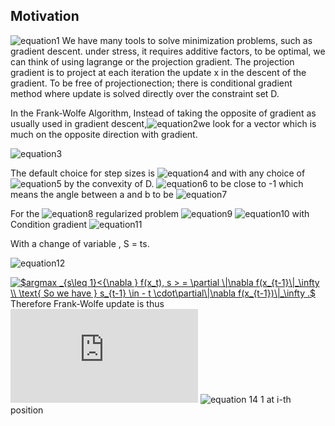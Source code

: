 ## Motivation

![equation1](https://latex.codecogs.com/gif.latex?\begin{center}&space;\begin{eqnarray*}&space;min\&space;f(x)\&space;&&space;&st\&space;x\&space;\in&space;\&space;D&space;\\&space;&&space;&\text{&space;where&space;D&space;,&space;f&space;are&space;convex}&space;\end{eqnarray*}\end{center})
We have many tools to solve minimization problems, such as gradient descent.
under stress, it requires additive factors, to be optimal, we can think of using lagrange or the projection gradient.
The projection gradient is to project at each iteration the update x in the descent of the gradient.
To be free of projectionection; there is conditional gradient method where update is solved directly over the
constraint set D.

In the Frank-Wolfe Algorithm, Instead of taking the opposite of gradient as usually used in gradient descent,![equation2](https://latex.codecogs.com/gif.latex?\begin{center}&space;$$x_{t&plus;1}&space;=&space;x_t&space;-&space;\gamma&space;_t&space;\nabla&space;f(x_t)&space;$$&space;\end{center})we look for a vector which is much on the opposite direction with gradient. 

![equation3](https://latex.codecogs.com/png.latex?\fn_jvn&space;\begin{center}&space;$$&space;{\displaystyle&space;s_t&space;\in&space;argmin&space;_{s\in&space;D}&space;<&space;{\nabla&space;}&space;f\(x_t\),&space;s&space;>&space;\)}&space;\text{&space;And&space;update&space;}&space;\\&space;\begin{eqnarray*}&space;x_{t&plus;1}&space;&=&&space;x_{t}&space;&plus;&space;\gamma&space;_t&space;(s_t&space;-&space;x_{t}&space;)\\&space;&=&(1-\gamma&space;_t)&space;x_{t}&space;&plus;&space;\gamma&space;_t&space;s_t&space;\end{eqnarray*}&space;$$&space;\end{center})


The default choice for step sizes is ![equation4](https://latex.codecogs.com/png.latex?\fn_jvn&space;$\gamma_t&space;=&space;2/(t&space;&plus;&space;1),\&space;t&space;=&space;1,&space;2,&space;\dots&space;$)  and with any choice of ![equation5](https://latex.codecogs.com/png.latex?\fn_jvn&space;$\gamma_t&space;\in&space;[0,&space;1],&space;x_t&space;\in&space;D$) by the convexity of D.
![equation6](https://latex.codecogs.com/png.latex?\fn_jvn&space;$\\&space;\textbf{Recall}&space;:&space;\\&space;{\displaystyle&space;<&space;\mathbf&space;{a}&space;,&space;\mathbf&space;{b}>&space;=\|\mathbf&space;{a}&space;\|\&space;\|\mathbf&space;{b}&space;\|\cos(\theta&space;)}\\&space;\text{&space;so&space;minimize&space;}&space;{\displaystyle&space;<&space;\mathbf&space;{a}&space;,&space;\mathbf&space;{b}>&space;}&space;\text{&space;involved&space;}&space;\cos(\theta)&space;$)
to be close to -1 which means the angle between a and b to be   ![equation7](https://latex.codecogs.com/png.latex?\fn_jvn&space;$\pi&space;\&space;or&space;\&space;{\pi&space;&plus;&space;2k\pi}&space;\text{&space;with&space;k&space;}&space;\in&space;\mathbb{Z}$)
 
 


For the ![equation8](https://latex.codecogs.com/png.latex?\fn_jvn&space;$\mathcal{l}_1$) regularized problem
![equation9](https://latex.codecogs.com/png.latex?\fn_jvn&space;$${\displaystyle&space;\min&space;_{x}&space;\&space;f(x)&space;\\&space;\text{&space;subject&space;to&space;}&space;\|&space;x&space;\|_1&space;\leq&space;t&space;}$$)
![equation10](https://latex.codecogs.com/png.latex?\fn_jvn&space;$&space;D&space;=&space;\{S:&space;\|&space;S&space;\|_1&space;\leq&space;t&space;\}$)
with Condition gradient ![equation11](https://latex.codecogs.com/png.latex?\fn_jvn&space;$&space;s_t&space;\in&space;argmin&space;_{s\in&space;D}&space;<&space;{\nabla&space;}&space;f(x_t),&space;S&space;>&space;$)

With a change of variable , S = ts.

![equation12](https://latex.codecogs.com/png.latex?\fn_jvn&space;$\begin{eqnarray*}&space;{\displaystyle&space;argmin_{s\in&space;D}&space;<&space;{\nabla&space;}&space;f(x_t),&space;S&space;>&space;}&space;&=&&space;{\displaystyle&space;argmin&space;_{S\leq&space;t}&space;<&space;{\nabla&space;}&space;f(x_t),&space;s&space;>&space;}&space;\\&space;&&space;=&&space;{\displaystyle&space;t\&space;argmin&space;_{s\leq&space;1}&space;<&space;{\nabla&space;}&space;f(x_t),&space;s&space;>&space;}&space;\\&space;&&space;=&space;&&space;{\displaystyle&space;-&space;t\&space;argmax&space;_{s\leq&space;1}&space;<&space;{\nabla&space;}&space;f(x_t),&space;s&space;>&space;}&space;\end{eqnarray*}$)




<a href="https://www.codecogs.com/eqnedit.php?latex=\inline&space;\fn_jvn&space;$argmax&space;_{s\leq&space;1}<{\nabla&space;}&space;f(x_t),&space;s&space;>&space;=&space;\partial&space;\|\nabla&space;f(x_{t-1}\|_\infty&space;\\&space;\text{&space;So&space;we&space;have&space;}&space;s_{t-1}&space;\in&space;-&space;t&space;\cdot\partial\|\nabla&space;f(x_{t-1})\|_\infty&space;.$" target="_blank"><img src="https://latex.codecogs.com/png.latex?\inline&space;\fn_jvn&space;$argmax&space;_{s\leq&space;1}<{\nabla&space;}&space;f(x_t),&space;s&space;>&space;=&space;\partial&space;\|\nabla&space;f(x_{t-1}\|_\infty&space;\\&space;\text{&space;So&space;we&space;have&space;}&space;s_{t-1}&space;\in&space;-&space;t&space;\cdot\partial\|\nabla&space;f(x_{t-1})\|_\infty&space;.$" title="$argmax _{s\leq 1}<{\nabla } f(x_t), s > = \partial \|\nabla f(x_{t-1}\|_\infty \\ \text{ So we have } s_{t-1} \in - t \cdot\partial\|\nabla f(x_{t-1})\|_\infty .$" /></a>
<br/>
Therefore Frank-Wolfe update is thus ![equation13](https://latex.codecogs.com/png.latex?\fn_jvn&space;i_{t-1}&space;\in&space;argmax&space;\nabla&space;_i&space;f(x_{t-1}&space;)&space;\\&space;i=1,...p)
![equation 14](https://latex.codecogs.com/png.latex?\fn_jvn&space;$$x_t&space;=(&space;1&space;-&space;\gamma&space;_t&space;)x_{t-1}&space;-&space;\gamma&space;_t&space;\cdot&space;\&space;sign&space;\nabla_{i_{t-1}}&space;f(x_{t-1}&space;)&space;\cdot&space;e_{i_{t-1}}$$&space;,&space;\text{&space;so&space;}&space;\\&space;\\&space;$s_t&space;=&space;sign&space;\&space;\nabla_{i_{t-1}}&space;f(x_{t-1}&space;)&space;\cdot&space;e_{i_{t-1}}&space;\text{&space;where&space;}&space;e_i&space;=&space;(0,\cdots,&space;1,&space;\cdots&space;)$,) 1 at i-th position  



